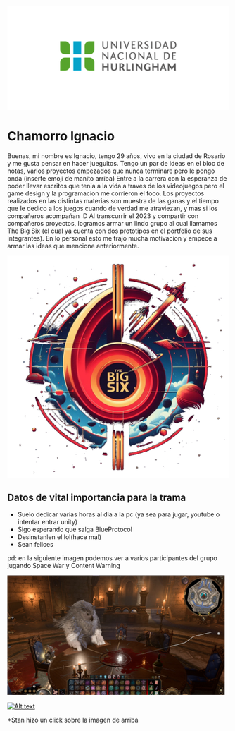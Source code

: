![Logo UNAHUR](./assets/UNAHUR.png)

# Chamorro Ignacio
Buenas, mi nombre es Ignacio, tengo 29 años, vivo en la ciudad de Rosario y me gusta pensar en hacer jueguitos.
Tengo un par de ideas en el bloc de notas, varios proyectos empezados que nunca terminare pero le pongo onda (inserte emoji de manito arriba)
Entre a la carrera con la esperanza de poder llevar escritos que tenia a la vida a traves de los videojuegos pero el game design y la programacion me corrieron el foco.
Los proyectos realizados en las distintas materias son muestra de las ganas y el tiempo que le dedico a los juegos cuando de verdad me atraviezan, y mas si los compañeros acompañan :D
Al transcurrir el 2023 y compartir con compañeros proyectos, logramos armar un lindo grupo al cual llamamos The Big Six (el cual ya cuenta con dos prototipos en el portfolio de sus integrantes).
En lo personal esto me trajo mucha motivacion y empece a armar las ideas que mencione anteriormente.

![TheBigSix](./assets/TheBigSix.png)

## Datos de vital importancia para la trama
* Suelo dedicar varias horas al dia a la pc (ya sea para jugar, youtube o intentar entrar unity)
* Sigo esperando que salga BlueProtocol
* Desinstanlen el lol(hace mal)
* Sean felices

pd: en la siguiente imagen podemos ver a varios participantes del grupo jugando Space War y Content Warning

![SpaceWar](./assets/SpaceWar.jpeg)


[![Alt text](https://img.youtube.com/vi/qCTbf3L3hpY/0.jpg)](https://www.youtube.com/watch?v=qCTbf3L3hpY)

*Stan hizo un click sobre la imagen de arriba
